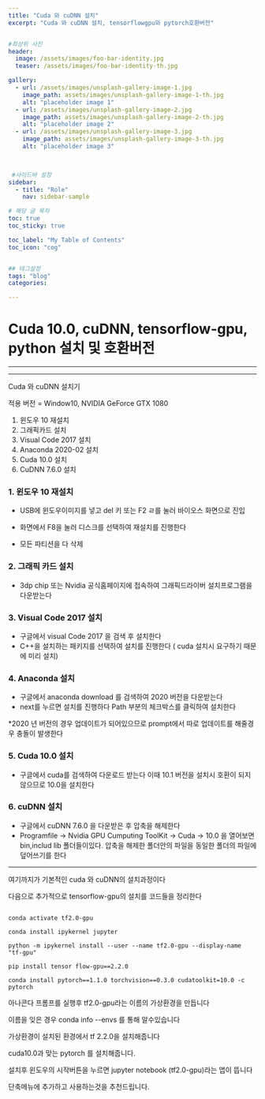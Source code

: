 ```yaml
---
title: "Cuda 와 cuDNN 설치"
excerpt: "Cuda 와 cuDNN 설치, tensorflowgpu와 pytorch호환버전"


#최상위 사진
header:
  image: /assets/images/foo-bar-identity.jpg
  teaser: /assets/images/foo-bar-identity-th.jpg

gallery:
  - url: /assets/images/unsplash-gallery-image-1.jpg
    image_path: assets/images/unsplash-gallery-image-1-th.jpg
    alt: "placeholder image 1"
  - url: /assets/images/unsplash-gallery-image-2.jpg
    image_path: assets/images/unsplash-gallery-image-2-th.jpg
    alt: "placeholder image 2"
  - url: /assets/images/unsplash-gallery-image-3.jpg
    image_path: assets/images/unsplash-gallery-image-3-th.jpg
    alt: "placeholder image 3"
    


 #사이드바 설정 
sidebar:
  - title: "Role"
    nav: sidebar-sample

# 해당 글 목차
toc: true
toc_sticky: true

toc_label: "My Table of Contents"
toc_icon: "cog"


## 테그설정
tags: "blog"
categories:

---
```


# Cuda 10.0, cuDNN, tensorflow-gpu, python 설치 및 호환버전

---

---

Cuda 와 cuDNN 설치기



적용 버전 = Window10, NVIDIA GeForce GTX 1080



1. 윈도우 10 재설치
2. 그래픽카드 설치
3. Visual Code 2017 설치
4. Anaconda 2020-02 설치
5. Cuda 10.0 설치
6. CuDNN 7.6.0 설치





### 1. 윈도우 10 재설치

- USB에 윈도우이미지를 넣고 del 키 또는 F2 ㄹ를 눌러 바이오스 화면으로 진입

- 화면에서 F8을 눌러 디스크를 선택하여 재설치를 진행한다
- 모든 파티션을 다 삭제





### 2. 그래픽 카드 설치

- 3dp chip 또는 Nvidia 공식홈페이지에 접속하여 그래픽드라이버 설치프로그램을 다운받는다



### 3. Visual Code 2017 설치

- 구글에서 visual Code 2017 을 검색 후 설치한다
- C++을 설치하는 패키지를 선택하여 설치를 진행한다 ( cuda 설치시 요구하기 때문에 미리 설치)



### 4. Anaconda  설치

- 구글에서 anaconda download 를 검색하여 2020 버전을 다운받는다
- next를 누르면 설치를 진행하다 Path 부분의 체크박스를 클릭하여 설치한다

*2020 년 버전의 경우 업데이트가 되어있으므로 prompt에서 따로 업데이트를 해줄경우 충돌이 발생한다



### 5. Cuda 10.0 설치

- 구글에서 cuda를 검색하여 다운로드 받는다 이때 10.1 버전을 설치시 호환이 되지않으므로 10.0을 설치한다



### 6. cuDNN 설치

- 구글에서 cuDNN 7.6.0 을 다운받은 후 압축을 해제한다
- Programfile -> Nvidia GPU Cumputing ToolKit -> Cuda -> 10.0 을 열어보면 bin,includ lib 폴더들이있다. 압축을 해제한 폴더안의 파일을 동일한 폴더의 파일에 덮어쓰기를 한다


---
   

여기까지가 기본적인 cuda 와 cuDNN의 설치과정이다

다음으로 추가적으로 tensorflow-gpu의 설치를 코드들을 정리한다



```

conda activate tf2.0-gpu

conda install ipykernel jupyter

python -m ipykernel install --user --name tf2.0-gpu --display-name "tf-gpu"

pip install tensor flow-gpu==2.2.0

conda install pytorch==1.1.0 torchvision==0.3.0 cudatoolkit=10.0 -c pytorch   

```



아나콘다 프롬프를 실행후 tf2.0-gpu라는 이름의 가상환경을 만듭니다

이름을 잊은 경우 conda info --envs 를 통해 알수있습니다

가상환경이 설치된 환경에서 tf 2.2.0을 설치해줍니다

cuda10.0과 맞는 pytorch 를 설치해줍니다. 





설치후 윈도우의 시작버튼을 누르면 jupyter notebook (tf2.0-gpu)라는 앱이 뜹니다 

단축메뉴에 추가하고 사용하는것을 추천드립니다.



 







